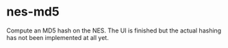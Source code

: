 # nes-md5
Compute an MD5 hash on the NES. The UI is finished but the actual hashing has not been implemented at all yet.
